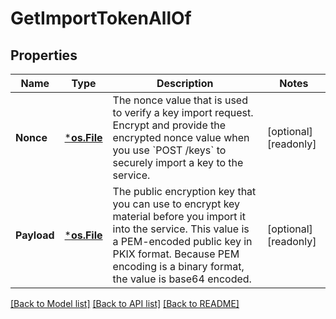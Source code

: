 # GetImportTokenAllOf

## Properties

Name | Type | Description | Notes
------------ | ------------- | ------------- | -------------
**Nonce** | [***os.File**](*os.File.md) | The nonce value that is used to verify a key import request. Encrypt and provide the encrypted nonce value when you use &#x60;POST /keys&#x60; to securely import a key to the service. | [optional] [readonly] 
**Payload** | [***os.File**](*os.File.md) | The public encryption key that you can use to encrypt key material before you import it into the service.     This value is a PEM-encoded public key in PKIX format. Because PEM encoding is a binary format, the value is base64 encoded. | [optional] [readonly] 

[[Back to Model list]](../README.md#documentation-for-models) [[Back to API list]](../README.md#documentation-for-api-endpoints) [[Back to README]](../README.md)



